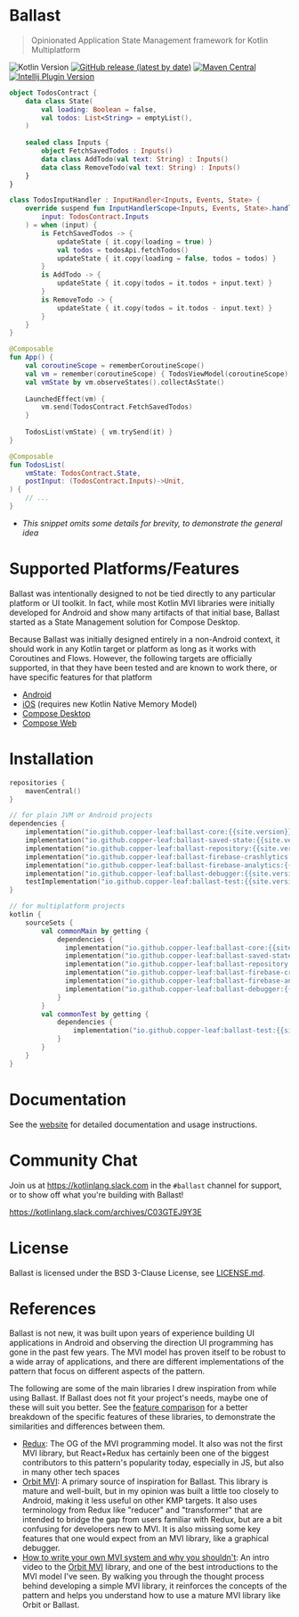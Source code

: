---
---

# Ballast

> Opinionated Application State Management framework for Kotlin Multiplatform

![Kotlin Version](https://img.shields.io/badge/Kotlin-1.6.10-orange)
[![GitHub release (latest by date)](https://img.shields.io/github/v/release/copper-leaf/ballast)](https://github.com/copper-leaf/ballast/releases)
[![Maven Central](https://img.shields.io/maven-central/v/io.github.copper-leaf/ballast-core)](https://search.maven.org/artifact/io.github.copper-leaf/ballast-core)
[![Intellij Plugin Version](https://img.shields.io/jetbrains/plugin/v/18702-ballast)](https://plugins.jetbrains.com/plugin/18702-ballast)

```kotlin
object TodosContract { 
    data class State(
        val loading: Boolean = false, 
        val todos: List<String> = emptyList(), 
    )
  
    sealed class Inputs {
        object FetchSavedTodos : Inputs()
        data class AddTodo(val text: String) : Inputs()
        data class RemoveTodo(val text: String) : Inputs()
    }
}

class TodosInputHandler : InputHandler<Inputs, Events, State> {
    override suspend fun InputHandlerScope<Inputs, Events, State>.handleInput(
        input: TodosContract.Inputs
    ) = when (input) {
        is FetchSavedTodos -> { 
            updateState { it.copy(loading = true) }
            val todos = todosApi.fetchTodos()
            updateState { it.copy(loading = false, todos = todos) }
        }
        is AddTodo -> {
            updateState { it.copy(todos = it.todos + input.text) }
        }
        is RemoveTodo -> {
            updateState { it.copy(todos = it.todos - input.text) }
        }
    }
}

@Composable
fun App() { 
    val coroutineScope = rememberCoroutineScope()
    val vm = remember(coroutineScope) { TodosViewModel(coroutineScope) }
    val vmState by vm.observeStates().collectAsState()
    
    LaunchedEffect(vm) { 
        vm.send(TodosContract.FetchSavedTodos)
    }
    
    TodosList(vmState) { vm.trySend(it) }
}

@Composable
fun TodosList(
    vmState: TodosContract.State,
    postInput: (TodosContract.Inputs)->Unit,
) {
    // ...
}
```

* _This snippet omits some details for brevity, to demonstrate the general idea_

# Supported Platforms/Features

Ballast was intentionally designed to not be tied directly to any particular platform or UI toolkit. In fact, while most
Kotlin MVI libraries were initially developed for Android and show many artifacts of that initial base, Ballast started
as a State Management solution for Compose Desktop.

Because Ballast was initially designed entirely in a non-Android context, it should work in any Kotlin target or
platform as long as it works with Coroutines and Flows. However, the following targets are officially supported, in
that they have been tested and are known to work there, or have specific features for that platform

- [Android](https://copper-leaf.github.io/ballast/wiki/platforms/android)
- [iOS](https://copper-leaf.github.io/ballast/wiki/platforms/ios) (requires new Kotlin Native Memory Model)
- [Compose Desktop](https://copper-leaf.github.io/ballast/wiki/platforms/compose-desktop)
- [Compose Web](https://copper-leaf.github.io/ballast/wiki/platforms/compose-web)

# Installation

```kotlin
repositories {
    mavenCentral()
}

// for plain JVM or Android projects
dependencies {
    implementation("io.github.copper-leaf:ballast-core:{{site.version}}")
    implementation("io.github.copper-leaf:ballast-saved-state:{{site.version}}")
    implementation("io.github.copper-leaf:ballast-repository:{{site.version}}")
    implementation("io.github.copper-leaf:ballast-firebase-crashlytics:{{site.version}}")
    implementation("io.github.copper-leaf:ballast-firebase-analytics:{{site.version}}")
    implementation("io.github.copper-leaf:ballast-debugger:{{site.version}}")
    testImplementation("io.github.copper-leaf:ballast-test:{{site.version}}")
}

// for multiplatform projects
kotlin {
    sourceSets {
        val commonMain by getting {
            dependencies {
              implementation("io.github.copper-leaf:ballast-core:{{site.version}}")
              implementation("io.github.copper-leaf:ballast-saved-state:{{site.version}}")
              implementation("io.github.copper-leaf:ballast-repository:{{site.version}}")
              implementation("io.github.copper-leaf:ballast-firebase-crashlytics:{{site.version}}")
              implementation("io.github.copper-leaf:ballast-firebase-analytics:{{site.version}}")
              implementation("io.github.copper-leaf:ballast-debugger:{{site.version}}")
            }
        }
        val commonTest by getting {
            dependencies {
                implementation("io.github.copper-leaf:ballast-test:{{site.version}}")
            }
        }
    }
}
```

# Documentation

See the [website](https://copper-leaf.github.io/ballast/) for detailed documentation and usage instructions.

# Community Chat

Join us at https://kotlinlang.slack.com in the `#ballast` channel for support, or to show off what you're building with Ballast!

https://kotlinlang.slack.com/archives/C03GTEJ9Y3E

# License

Ballast is licensed under the BSD 3-Clause License, see [LICENSE.md](https://github.com/copper-leaf/ballast/tree/main/LICENSE.md).

# References

Ballast is not new, it was built upon years of experience building UI applications in Android and observing the
direction UI programming has gone in the past few years. The MVI model has proven itself to be robust to a wide array
of applications, and there are different implementations of the pattern that focus on different aspects of the pattern.

The following are some of the main libraries I drew inspiration from while using Ballast. If Ballast does not fit your
project's needs, maybe one of these will suit you better. See the [feature comparison][4] for a better breakdown of the
specific features of these libraries, to demonstrate the similarities and differences between them.

- [Redux][1]: The OG of the MVI programming model. It also was not the first MVI library, but React+Redux has certainly
  been one of the biggest contributors to this pattern's popularity today, especially in JS, but also in many other
  tech spaces
- [Orbit MVI][2]: A primary source of inspiration for Ballast. This library is mature and well-built, but in my opinion
  was built a little too closely to Android, making it less useful on other KMP targets. It also uses terminology from
  Redux like "reducer" and "transformer" that are intended to bridge the gap from users familiar with Redux, but are
  a bit confusing for developers new to MVI. It is also missing some key features that one would expect from an MVI
  library, like a graphical debugger.
- [How to write your own MVI system and why you shouldn't][3]: An intro video to the [Orbit MVI][2] library, and one of
  the best introductions to the MVI model I've seen. By walking you through the thought process behind developing a
  simple MVI library, it reinforces the concepts of the pattern and helps you understand how to use a mature MVI library
  like Orbit or Ballast.


[1]: https://github.com/reduxjs/redux
[2]: https://github.com/orbit-mvi/orbit-mvi
[3]: https://www.youtube.com/watch?v=E6obYmkkdko
[4]: https://copper-leaf.github.io/ballast/wiki/feature-comparison/
